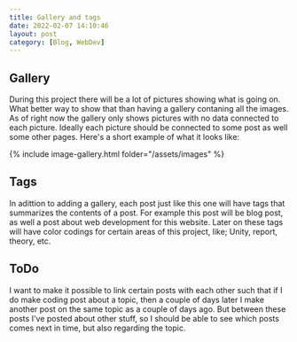 ```yaml
---
title: Gallery and tags
date: 2022-02-07 14:10:46
layout: post
category: [Blog, WebDev]
---
```


## Gallery

During this project there will be a lot of pictures showing what is going on. What better way to show that than having a gallery contaning all the images. As of right now the gallery only shows pictures with no data connected to each picture. Ideally each picture should be connected to some post as well some other pages. Here's a short example of what it looks like:

{% include image-gallery.html folder="/assets/images" %}

## Tags

In adittion to adding a gallery, each post just like this one will have tags that summarizes the contents of a post. For example this post will be blog post, as well a post about web development for this website. Later on these tags will have color codings for certain areas of this project, like; Unity, report, theory, etc.

## ToDo

I want to make it possible to link certain posts with each other such that if I do make coding post about a topic, then a couple of days later I make another post on the same topic as a couple of days ago. But between these posts I've posted about other stuff, so I should be able to see which posts comes next in time, but also regarding the topic.
